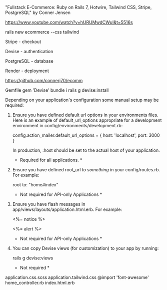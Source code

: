 "Fullstack E-Commerce: Ruby on Rails 7, Hotwire, Tailwind CSS, Stripe, PostgreSQL" by Conner Jensen

https://www.youtube.com/watch?v=hURUMwdCWuI&t=5516s

rails new ecommerce --css tailwind

Stripe - checkout

Devise - authentication

PostgreSQL - database

Render - deployment

https://github.com/connerj70/ecomm

Gemfile
gem 'Devise'
bundle i
rails g devise:install

Depending on your application's configuration some manual setup may be required:

  1. Ensure you have defined default url options in your environments files. Here
     is an example of default_url_options appropriate for a development environment
     in config/environments/development.rb:

       config.action_mailer.default_url_options = { host: 'localhost', port: 3000 }

     In production, :host should be set to the actual host of your application.

     * Required for all applications. *

  2. Ensure you have defined root_url to *something* in your config/routes.rb.
     For example:

       root to: "home#index"
     
     * Not required for API-only Applications *

  3. Ensure you have flash messages in app/views/layouts/application.html.erb.
     For example:

       <p class="notice"><%= notice %></p>
       <p class="alert"><%= alert %></p>

     * Not required for API-only Applications *

  4. You can copy Devise views (for customization) to your app by running:

       rails g devise:views
       
     * Not required *

application.css.scss
application.tailwind.css
@import 'font-awesome'
home_controller.rb
index.html.erb     